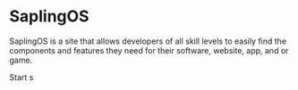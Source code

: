 # SaplingOS
SaplingOS is a site that allows developers of all skill levels to easily find the components and features they need for their software, website, app, and or game.

Start s
